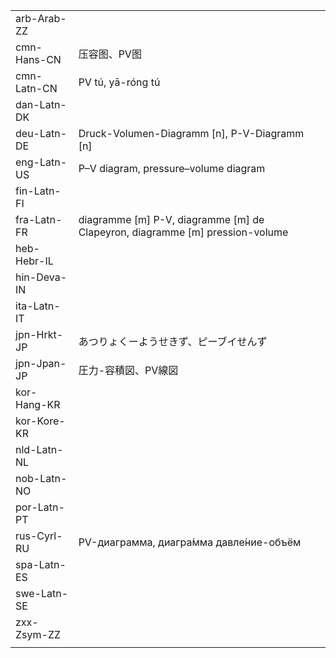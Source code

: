 | | | |
|-|-|-|
| arb-Arab-ZZ |  |  |
| cmn-Hans-CN | 压容图、PV图 |  |
| cmn-Latn-CN | PV tú, yā-róng tú |  |
| dan-Latn-DK |  |  |
| deu-Latn-DE | Druck-Volumen-Diagramm [n], P-V-Diagramm [n] |  |
| eng-Latn-US | P–V diagram, pressure–volume diagram |  |
| fin-Latn-FI |  |  |
| fra-Latn-FR | diagramme [m] P-V, diagramme [m] de Clapeyron, diagramme [m] pression-volume |  |
| heb-Hebr-IL |  |  |
| hin-Deva-IN |  |  |
| ita-Latn-IT |  |  |
| jpn-Hrkt-JP | あつりょくーようせきず、ピーブイせんず |  |
| jpn-Jpan-JP | 圧力-容積図、PV線図 |  |
| kor-Hang-KR |  |  |
| kor-Kore-KR |  |  |
| nld-Latn-NL |  |  |
| nob-Latn-NO |  |  |
| por-Latn-PT |  |  |
| rus-Cyrl-RU | PV-диаграмма, диагра́мма давле́ние-объём |  |
| spa-Latn-ES |  |  |
| swe-Latn-SE |  |  |
| zxx-Zsym-ZZ |  |  |
|  |  |  |
